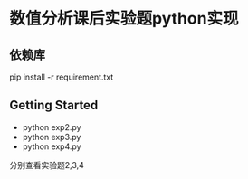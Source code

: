 # 数值分析课后实验题python实现

## 依赖库
pip install -r requirement.txt

## Getting Started

- python exp2.py
- python exp3.py
- python exp4.py

分别查看实验题2,3,4
